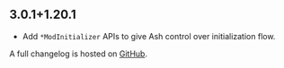 ## 3.0.1+1.20.1
- Add `*ModInitializer` APIs to give Ash control over initialization flow.

A full changelog is hosted on [GitHub](https://github.com/Trikzon/ash-api/blob/1.20.1/CHANGELOG.md).
